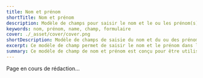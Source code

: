 ```yaml
---
title: Nom et prénom
shortTitle: Nom et prénom
description: Modèle de champs pour saisir le nom et le ou les prénom(s) dans les formulaires
keywords: nom, prénom, name, champ, formulaire
cover: ./_asset/cover/cover.png
shortDescription: Modèle de champs de saisie du nom et du ou des prénom(s)
excerpt: Ce modèle de champ permet de saisir le nom et le prénom dans les formulaires, en respectant les normes d'accessibilité et de design du DSFR.
summary: Ce modèle de champ de nom et prénom est conçu pour être utilisé dans les formulaires, facilitant la saisie des informations personnelles tout en respectant les normes d'accessibilité et de design du DSFR.
---
```


Page en cours de rédaction...
